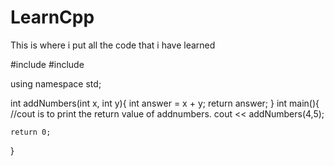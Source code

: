 # LearnCpp
This is where i put all the code that i have learned

#include <iostream>
#include <string>

using namespace std;

int addNumbers(int x, int y){
    int answer = x + y;
    return answer;
}
int main(){
    //cout is to print the return value of addnumbers.
    cout << addNumbers(4,5);

    return 0;
}
